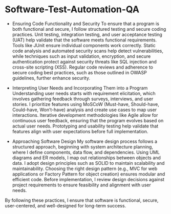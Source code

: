 # Software-Test-Automation-QA

- Ensuring Code Functionality and Security
To ensure that a program is both functional and secure, I follow structured testing and secure coding practices.  Unit testing, integration testing, and user acceptance testing (UAT) help validate that the software meets functional requirements.  Tools like JUnit ensure individual components work correctly.  Static code analysis and automated security scans help detect vulnerabilities, while techniques such as input validation, encryption, and secure authentication protect against security threats like SQL injection and cross-site scripting (XSS).  Regular code reviews and adherence to secure coding best practices, such as those outlined in OWASP guidelines, further enhance security.

- Interpreting User Needs and Incorporating Them into a Program
Understanding user needs starts with requirement elicitation, which involves gathering feedback through surveys, interviews, and user stories.  I prioritize features using MoSCoW (Must-have, Should-have, Could-have, Won’t-have) analysis and create use cases to map user interactions.  Iterative development methodologies like Agile allow for continuous user feedback, ensuring that the program evolves based on actual user needs.  Prototyping and usability testing help validate that features align with user expectations before full implementation.

- Approaching Software Design
My software design process follows a structured approach, beginning with system architecture planning, where I define components, data flow, and dependencies.  Using UML diagrams and ER models, I map out relationships between objects and data.  I adopt design principles such as SOLID to maintain scalability and maintainability.  Choosing the right design pattern (e.g., MVC for web applications or Factory Pattern for object creation) ensures modular and efficient code.  Before implementation, I review design decisions against project requirements to ensure feasibility and alignment with user needs.

By following these practices, I ensure that software is functional, secure, user-centered, and well-designed for long-term success.
